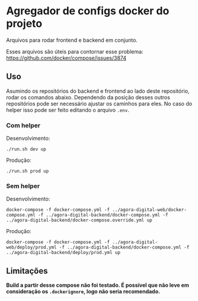 # Agregador de configs docker do projeto

Arquivos para rodar frontend e backend em conjunto.

Esses arquivos são úteis para contornar esse problema:
https://github.com/docker/compose/issues/3874

## Uso

Asumindo os repositórios do backend e frontend ao lado deste repositório, rodar os comandos abaixo.
Dependendo da posição desses outros repositórios pode ser necessário ajustar os caminhos para eles. No caso do helper isso pode ser feito editando o arquivo `.env`.

### Com helper

Desenvolvimento:
```
./run.sh dev up
```
Produção:
```
./run.sh prod up
```

### Sem helper

Desenvolvimento:
```
docker-compose -f docker-compose.yml -f ../agora-digital-web/docker-compose.yml -f ../agora-digital-backend/docker-compose.yml -f ../agora-digital-backend/docker-compose.override.yml up
```
Produção:
```
docker-compose -f docker-compose.yml -f ../agora-digital-web/deploy/prod.yml -f ../agora-digital-backend/docker-compose.yml -f ../agora-digital-backend/deploy/prod.yml up
```

## Limitações

**Build a partir desse compose não foi testado. É possível que não leve em consideração os `.dockerignore`, logo não seria recomendado.**
